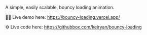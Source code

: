 A simple, easily scalable, bouncy loading animation.

🧑‍💻 Live demo here: https://bouncy-loading.vercel.app/

⚙️ Live code here: https://githubbox.com/keiryan/bouncy-loading
